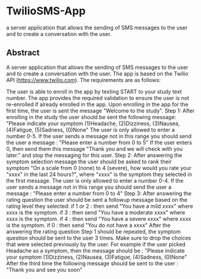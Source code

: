 # TwilioSMS-App
a server application that allows the sending of SMS messages to the user and to create a conversation with the user. 

## Abstract
A server application that allows the sending of SMS messages to the user and to create a conversation with the user. The app is based on the Twilio API (https://www.twilio.com). The requirements are as follows:

The user is able to enroll in the app by texting START to your study text number.
The app provides the required validation to ensure the user is not re-enrolled if already enrolled in the app.
Upon enrolling in the app for the first time, the user is sent the message "Welcome to the study".
Step 1: After enrolling in the study the user should be sent the following message: "Please indicate your symptom (1)Headache, (2)Dizziness, (3)Nausea, (4)Fatigue, (5)Sadness, (0)None"
The user is only allowed to enter a number 0-5. If the user sends a message not in this range you should send the user a message : "Please enter a number from 0 to 5"
If the user enters 0, then send them this message "Thank you and we will check with you later." and stop the messaging for this user.
Step 2: After answering the symptom selection message the user should be asked to rank their symptom "On a scale from 0 (none) to 4 (severe), how would you rate your "xxxx" in the last 24 hours?", where "xxxx" is the symptom they selected in the first message.
The user is only allowed to enter a number 0-4. If the user sends a message not in this range you should send the user a message : "Please enter a number from 0 to 4"
Step 3: After answering the rating question the user should be sent a followup message based on the rating level they selected:
if 1 or 2 : then send "You have a mild xxxx" where xxxx is the symptom.
if 3 : then send "You have a moderate xxxx" where xxxx is the symptom.
if 4 : then send "You have a severe xxxx" where xxxx is the symptom.
if 0 : then send "You do not have a xxxx"
After the answering the rating question Step 1 should be repeated, the symptom question should be sent to the user 3 times. Make sure to drop the choices that were selected previously by the user. For example if the user picked Headache as a symptom, then the message should be : "Please indicate your symptom (1)Dizziness, (2)Nausea, (3)Fatigue, (4)Sadness, (0)None"
After the third time the following message should be sent to the user : "Thank you and see you soon"
